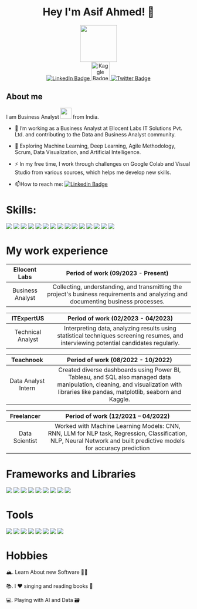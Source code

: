 <h1 align="center"> Hey I'm Asif Ahmed! <span class="wave">👋 </span></h1>

<div id="header" align="center">
  <img src="https://media.giphy.com/media/M9gbBd9nbDrOTu1Mqx/giphy.gif" width="100"/>
</div>
<div align="center" id="badges">
  <a href="https://www.kaggle.com/asifahmed3614">
    <img src="https://img.shields.io/badge/Kaggle-blue?style=for-the-badge&logo=linkedin&logoColor=white" alt="LinkedIn Badge"/>
  </a>
  <a href="https://www.linkedin.com/in/asif-ahmed-92b48617a/">
    <img height="50" src="https://img.shields.io/badge/LinkedIn-007ACC?style=for-the-badge&logo=Selinum&logoColor=white" alt="Kaggle Badge"/>
  </a>
  <a href="https://twitter.com/Asif3615">
    <img src="https://img.shields.io/badge/Twitter-blue?style=for-the-badge&logo=twitter&logoColor=white" alt="Twitter Badge"/>
  </a>
</div>






<h2>About me </h2>

I am  Business Analyst <img src="https://media.giphy.com/media/WUlplcMpOCEmTGBtBW/giphy.gif" width="30"> from India.

- :telescope: I’m working as a Business Analyst at Ellocent Labs IT Solutions Pvt. Ltd. and contributing to the Data and Business Analyst community.

- :seedling: Exploring Machine Learning, Deep Learning, Agile Methodology, Scrum, Data Visualization, and Artificial Intelligence.

- :zap: In my free time, I work through challenges on Google Colab and Visual Studio from various sources, which helps me develop new skills.

- :mailbox:How to reach me: [![Linkedin Badge](https://img.shields.io/badge/-kakbar-blue?style=flat&logo=Linkedin&logoColor=white)](https://www.linkedin.com/in/asif-ahmed-92b48617a/)

<h1>Skills:</h1>
  <p>
  <img src="https://img.shields.io/badge/Python-3776AB?style=for-the-badge&logo=python&logoColor=white" />
  <img src="https://img.shields.io/badge/Machine Learning-E34F26?style=for-the-badge&logo=Machine Learning5&logoColor=white" />
  <img src="https://img.shields.io/badge/Deep Learning-1572B6?style=for-the-badge&logo=Deep Learning3&logoColor=white" />
  <img src="https://img.shields.io/badge/SQL-323330?style=for-the-badge&logo=SQL&logoColor=F7DF1E" />
  <img src="https://img.shields.io/badge/Selinum-007ACC?style=for-the-badge&logo=Selinum&logoColor=white" />
  <img src="https://img.shields.io/badge/C-00599C?style=for-the-badge&logo=c&logoColor=white" />
  <img src="https://img.shields.io/badge/Computer-Vision-ED8B00?style=for-the-badge&logo=Computer-Vision&logoColor=white" />
  <img src="https://img.shields.io/badge/MS-Excel-777BB4?style=for-the-badge&logo=MS-Excel&logoColor=white" />
  <img src="https://img.shields.io/badge/Neural Network-FA7343?style=for-the-badge&logo=Neural Network&logoColor=white" />
  <img src="https://img.shields.io/badge/Azure-00ADD8?style=for-the-badge&logo=Azure&logoColor=white" />
  <img src="https://img.shields.io/badge/Hadoop-CC342D?style=for-the-badge&logo=Hadoop&logoColor=white" />
  <img src="https://img.shields.io/badge/Web-Scrapping-5E5C5C?style=for-the-badge&logo=Web-Scrapping&logoColor=white" />
  <img src="https://img.shields.io/badge/Power-BI-3776AB?style=for-the-badge&logo=Power-BI&logoColor=white" />
  <img src="https://img.shields.io/badge/Agile-Methodology-3776AB?style=for-the-badge&logo=Agile-Methodology&logoColor=white" />
  <img src="https://img.shields.io/badge/JIRA-CC342D?style=for-the-badge&logo=JIRA&logoColor=white" />
</p>

<h1>My work experience</h1>

| Ellocent Labs  | Period of work (09/2023 - Present) |
|:---------:|:----------------------------------:|
| Business Analyst |  Collecting, understanding, and transmitting the project's business requirements and analyzing and documenting business processes. |


| ITExpertUS| Period of work (02/2023 - 04/2023) |
|:---------:|:----------------------------------:|
| Technical Analyst |  Interpreting data, analyzing results using statistical techniques screening resumes, and interviewing potential candidates regularly. |


| Teachnook | Period of work (08/2022 - 10/2022) |
|:---------:|:----------------------------------:|
| Data Analyst Intern |  Created diverse dashboards using Power BI, Tableau, and SQL also managed data manipulation, cleaning, and visualization with libraries like pandas, matplotlib, seaborn and Kaggle. |


| Freelancer | Period of work (12/2021 – 04/2022) |
|:---------:|:----------------------------------:|
| Data Scientist |  Worked with Machine Learning Models: CNN, RNN, LLM for NLP task, Regression, Classification, NLP, Neural Network and built predictive models for accuracy prediction |

<h1>Frameworks and Libraries</h1>
<p>
  <img src="https://img.shields.io/badge/TensorFlow-20232A?style=for-the-badge&logo=TensorFlow&logoColor=61DAFB" />
  <img src="https://img.shields.io/badge/Scikit-learn-339933?style=for-the-badge&logo=Scikit-learn&logoColor=white" />
  <img src="https://img.shields.io/badge/Keras-512BD4?style=for-the-badge&logo=Keras&logoColor=white" />
  <img src="https://img.shields.io/badge/Pandas-20232A?style=for-the-badge&logo=Pandas&logoColor=61DAFB" />
  <img src="https://img.shields.io/badge/PyTorch-4A4A55?style=for-the-badge&logo=PyTorch&logoColor=FF3E00" />
  <img src="https://img.shields.io/badge/Matplotlib-35495E?style=for-the-badge&logo=Matplotlib&logoColor=4FC08D" />
  <img src="https://img.shields.io/badge/Numpy-DD0031?style=for-the-badge&logo=Numpy&logoColor=white" />
  <img src="https://img.shields.io/badge/Seaborn-E23237?style=for-the-badge&logo=Seaborn&logoColor=white" />
  <img src="https://img.shields.io/badge/Theano-563D7C?style=for-the-badge&logo=Theano&logoColor=white" />
  
</p>
<h1>Tools</h1>
<p>
  <img src="https://img.shields.io/badge/SAS-0078D4?style=for-the-badge&logo=SAS%20studio%20code&logoColor=white" />
  <img src="https://img.shields.io/badge/Apache Spark-0078D4?style=for-the-badge&logo=Apache Spark%20studio%20code&logoColor=white" />
  <img src="https://img.shields.io/badge/BigML-5C2D91?style=for-the-badge&logo=BigML%20studio&logoColor=white" />
  <img src="https://img.shields.io/badge/MatLab-66595C?style=for-the-badge&logo=MatLab&logoColor=white" />
  <img src="https://img.shields.io/badge/Excel-2C2255?style=for-the-badge&logo=Excel&logoColor=white" />
  <img src="https://img.shields.io/badge/TensorFlow-%23575757.svg?&style=for-the-badge&logo=TensorFlow-text&logoColor=important" />
  <img src="https://img.shields.io/badge/Jira-5C2D91?style=for-the-badge&logo=BigML%20studio&logoColor=white" />
  <img src="https://img.shields.io/badge/Google Docs-0078D4?style=for-the-badge&logo=Google Docs%20studio%20code&logoColor=white" />
</p>

<h1>Hobbies</h1>

🏔. Learn About new Software 👨‍💻

📚. I ❤️ singing and reading books 📒

💻. Playing with AI and Data 🗃️
